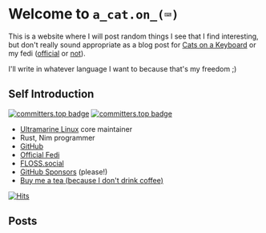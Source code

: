 # Welcome to `a_cat.on_(⌨️)`

This is a website where I will post random things I see that I find interesting, but don't really sound appropriate as a blog post
for [Cats on a Keyboard](https://blog.fyralabs.com/) or my fedi ([official](https://fedi.fyralabs.com/@madomado) or [not](https://floss.social/@madomado)).

I'll write in whatever language I want to because that's my freedom ;)

## Self Introduction

[![committers.top badge](https://user-badge.committers.top/hong_kong/madonuko.svg)](https://user-badge.committers.top/hong_kong/madonuko)
[![committers.top badge](https://user-badge.committers.top/hong_kong_public/madonuko.svg)](https://user-badge.committers.top/hong_kong_public/madonuko)

- [Ultramarine Linux](https://ultramarine-linux.org/) core maintainer
- Rust, Nim programmer
- [GitHub](https://github.com/madonuko)
- [Official Fedi](https://fedi.fyralabs.com/@madomado)
- [FLOSS.social](https://floss.social/@madomado)
- [GitHub Sponsors](https://github.com/sponsors/madonuko) (please!)
- [Buy me a tea (because I don't drink coffee)](https://www.buymeacoffee.com/madonuko)

[![Hits](https://hits.seeyoufarm.com/api/count/incr/badge.svg?url=https%3A%2F%2Fmadonuko.github.io&count_bg=%2379C83D&title_bg=%23555555&icon=&icon_color=%23E7E7E7&title=hits&edge_flat=false)](https://hits.seeyoufarm.com)

## Posts
